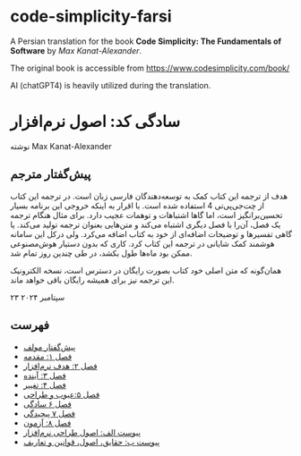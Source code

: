 # code-simplicity-farsi

A Persian translation for the book **Code Simplicity: The Fundamentals of Software** by *Max Kanat-Alexander*.

The original book is accessible from https://www.codesimplicity.com/book/

AI (chatGPT4) is heavily utilized during the translation.




# سادگی کد: اصول نرم‌افزار

نوشته Max Kanat-Alexander


## پیش‌گفتار مترجم

هدف از ترجمه این کتاب کمک به توسعه‌دهندگان فارسی زبان است. 
در ترجمه این کتاب از چت‌جی‌پی‌تی 4 استفاده شده است. 
با اقرار به اینکه خروجی این برنامه بسیار تحسین‌برانگیز است، اما گاها اشتباهات و توهمات عجیب دارد. 
برای مثال هنگام ترجمه یک فصل، آن‌را با فصل دیگری اشتباه می‌کند و متن‌هایی بعنوان ترجمه تولید می‌کند. 
یا گاهی تفسیرها و توضیحات اضافه‌ای از خود به کتاب اضافه می‌کرد. 
ولی درکل این سامانه هوشمند کمک شایانی در ترجمه این کتاب کرد. 
کاری که بدون دستیار هوش‌مصنوعی ممکن بود ماه‌ها طول بکشد، در طی چندین روز تمام شد.

همان‌گونه که متن اصلی خود کتاب بصورت رایگان در دسترس است، نسخه الکترونیک این ترجمه نیز برای همیشه رایگان باقی خواهد ماند.


۲۳ سپتامبر ۲۰۲۴

## فهرست

- [پیش‌گفتار مولف](chapters/chapter0_preface.md)
- [فصل ۱: مقدمه](chapters/chapter1.md)
- [فصل ۲: هدف نرم‌افزار](chapters/chapter2.md)
- [فصل ۳: آینده](chapters/chapter3.md)
- [فصل ۴:‌ تغییر](chapters/chapter4.md)
- [فصل ۵:عیوب و طراحی](chapters/chapter5.md)
- [فصل ۶ سادگی](chapters/chapter6.md)
- [فصل ۷ پیچیدگی](chapters/chapter7.md)
- [فصل ۸: آزمون](chapters/chapter8.md)
- [پیوست الف: اصول طراحی نرم‌افزار](chapters/chapter-appendix-1.md)
- [پیوست ب: حقایق، اصول، قوانین و تعاریف](chapters/chapter-appendix-2.md)


